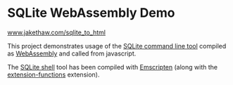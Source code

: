 # SQLite WebAssembly Demo

www.jakethaw.com/sqlite_to_html

This project demonstrates usage of the [SQLite command line tool](https://sqlite.org/cli.html) compiled as [WebAssembly](https://en.wikipedia.org/wiki/WebAssembly) and called from javascript.

The [SQLite shell](https://sqlite.org/cli.html) tool has been compiled  with [Emscripten](https://emscripten.org/) (along with the [extension-functions](https://sqlite.org/contrib) extension).